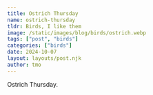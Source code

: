 ```yaml
---
title: Ostrich Thursday
name: ostrich-thursday
tldr: Birds, I like them
image: /static/images/blog/birds/ostrich.webp
tags: ["post", "birds"]
categories: ["birds"]
date: 2024-10-07
layout: layouts/post.njk
author: tmo
---
```


Ostrich Thursday.
